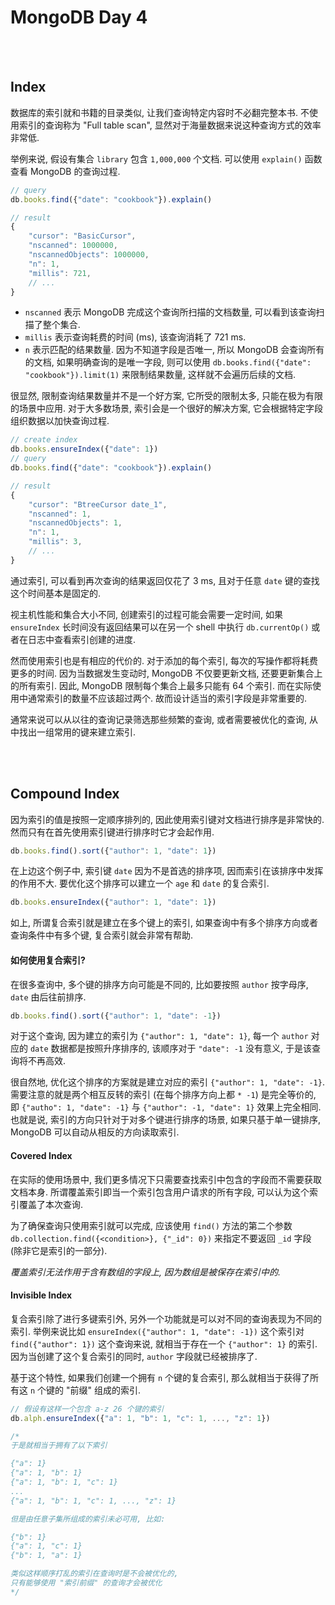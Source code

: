 # MongoDB Day 4

<br>
<br>

## Index

数据库的索引就和书籍的目录类似, 让我们查询特定内容时不必翻完整本书.
不使用索引的查询称为 "Full table scan", 显然对于海量数据来说这种查询方式的效率非常低.

举例来说, 假设有集合 `library` 包含 `1,000,000` 个文档.
可以使用 `explain()` 函数查看 MongoDB 的查询过程.

```js
// query
db.books.find({"date": "cookbook"}).explain()

// result
{
    "cursor": "BasicCursor",
    "nscanned": 1000000,
    "nscannedObjects": 1000000,
    "n": 1,
    "millis": 721,
    // ...
}
```

- `nscanned` 表示 MongoDB 完成这个查询所扫描的文档数量, 可以看到该查询扫描了整个集合.
- `millis` 表示查询耗费的时间 (ms), 该查询消耗了 721 ms.
- `n` 表示匹配的结果数量. 因为不知道字段是否唯一, 所以 MongoDB 会查询所有的文档,
如果明确查询的是唯一字段, 则可以使用 `db.books.find({"date": "cookbook"}).limit(1)`
来限制结果数量, 这样就不会遍历后续的文档.

很显然, 限制查询结果数量并不是一个好方案, 它所受的限制太多, 只能在极为有限的场景中应用.
对于大多数场景, 索引会是一个很好的解决方案, 它会根据特定字段组织数据以加快查询过程.

```js
// create index
db.books.ensureIndex({"date": 1})
// query
db.books.find({"date": "cookbook"}).explain()

// result
{
    "cursor": "BtreeCursor date_1",
    "nscanned": 1,
    "nscannedObjects": 1,
    "n": 1,
    "millis": 3,
    // ...
}
```
通过索引, 可以看到再次查询的结果返回仅花了 3 ms, 且对于任意 `date` 键的查找这个时间基本是固定的.

视主机性能和集合大小不同, 创建索引的过程可能会需要一定时间,
如果 `ensureIndex` 长时间没有返回结果可以在另一个 shell 中执行 `db.currentOp()`
或者在日志中查看索引创建的进度.

然而使用索引也是有相应的代价的. 对于添加的每个索引, 每次的写操作都将耗费更多的时间.
因为当数据发生变动时, MongoDB 不仅要更新文档, 还要更新集合上的所有索引.
因此, MongoDB 限制每个集合上最多只能有 64 个索引. 而在实际使用中通常索引的数量不应该超过两个.
故而设计适当的索引字段是非常重要的.

通常来说可以从以往的查询记录筛选那些频繁的查询, 或者需要被优化的查询,
从中找出一组常用的键来建立索引.

<br>
<br>

## Compound Index

因为索引的值是按照一定顺序排列的, 因此使用索引键对文档进行排序是非常快的.
然而只有在首先使用索引键进行排序时它才会起作用.

```js
db.books.find().sort({"author": 1, "date": 1})
```

在上边这个例子中, 索引键 `date` 因为不是首选的排序项, 因而索引在该排序中发挥的作用不大.
要优化这个排序可以建立一个 `age` 和 `date` 的复合索引.

```js
db.books.ensureIndex({"author": 1, "date": 1})
```

如上, 所谓复合索引就是建立在多个键上的索引,
如果查询中有多个排序方向或者查询条件中有多个键, 复合索引就会非常有帮助.

#### 如何使用复合索引?

在很多查询中, 多个键的排序方向可能是不同的, 比如要按照 `author` 按字母序, `date` 由后往前排序.

```js
db.books.find().sort({"author": 1, "date": -1})
```

对于这个查询, 因为建立的索引为 `{"author": 1, "date": 1}`,
每一个 `author` 对应的 `date` 数据都是按照升序排序的,
该顺序对于 `"date": -1` 没有意义, 于是该查询将不再高效.

很自然地, 优化这个排序的方案就是建立对应的索引 `{"author": 1, "date": -1}`.
需要注意的就是两个相互反转的索引 (在每个排序方向上都 `* -1`) 是完全等价的,
即 `{"autho": 1, "date": -1}` 与 `{"author": -1, "date": 1}` 效果上完全相同.
也就是说, 索引的方向只针对于对多个键进行排序的场景,
如果只基于单一键排序, MongoDB 可以自动从相反的方向读取索引.

#### Covered Index

在实际的使用场景中, 我们更多情况下只需要查找索引中包含的字段而不需要获取文档本身.
所谓覆盖索引即当一个索引包含用户请求的所有字段, 可以认为这个索引覆盖了本次查询.

为了确保查询只使用索引就可以完成,
应该使用 `find()` 方法的第二个参数 `db.collection.find({<condition>}, {"_id": 0})`
来指定不要返回 `_id` 字段 (除非它是索引的一部分).

_覆盖索引无法作用于含有数组的字段上, 因为数组是被保存在索引中的._

#### Invisible Index

复合索引除了进行多键索引外, 另外一个功能就是可以对不同的查询表现为不同的索引.
举例来说比如 `ensureIndex({"author": 1, "date": -1})` 这个索引对
`find({"author": 1})` 这个查询来说, 就相当于存在一个 `{"author": 1}` 的索引.
因为当创建了这个复合索引的同时, `author` 字段就已经被排序了.

基于这个特性, 如果我们创建一个拥有 `n` 个键的复合索引,
那么就相当于获得了所有这 `n` 个键的 "前缀" 组成的索引.

```js
// 假设有这样一个包含 a-z 26 个键的索引
db.alph.ensureIndex({"a": 1, "b": 1, "c": 1, ..., "z": 1})

/*
于是就相当于拥有了以下索引

{"a": 1}
{"a": 1, "b": 1}
{"a": 1, "b": 1, "c": 1}
...
{"a": 1, "b": 1, "c": 1, ..., "z": 1}

但是由任意子集所组成的索引未必可用, 比如:

{"b": 1}
{"a": 1, "c": 1}
{"b": 1, "a": 1}

类似这样顺序打乱的索引在查询时是不会被优化的,
只有能够使用 "索引前缀" 的查询才会被优化
*/
```
